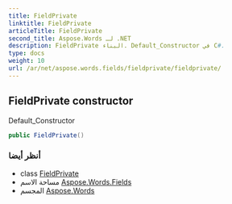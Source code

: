 ```yaml
---
title: FieldPrivate
linktitle: FieldPrivate
articleTitle: FieldPrivate
second_title: Aspose.Words لـ .NET
description: FieldPrivate البناء. Default_Constructor في C#.
type: docs
weight: 10
url: /ar/net/aspose.words.fields/fieldprivate/fieldprivate/
---
```

## FieldPrivate constructor

Default_Constructor

```csharp
public FieldPrivate()
```

### أنظر أيضا

* class [FieldPrivate](../)
* مساحة الاسم [Aspose.Words.Fields](../../../aspose.words.fields/)
* المجسم [Aspose.Words](../../../)
